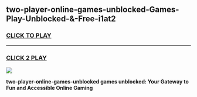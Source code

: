 
## two-player-online-games-unblocked-Games-Play-Unblocked-&-Free-i1at2
<h3>
<a href="https://premium76.site?title=two-player-online-games-unblocked&ref=24A">CLICK TO PLAY</a></h3>
<hr>

<h3>
<a href="https://premium76.site?title=two-player-online-games-unblocked&ref=24A">CLICK 2 PLAY</a>
  
</h3>

<a href="https://premium76.site?title=two-player-online-games-unblocked&ref=24A"><img src="https://clearcache.store/games.png"></a>


**two-player-online-games-unblocked games unblocked: Your Gateway to Fun and Accessible Online Gaming**
